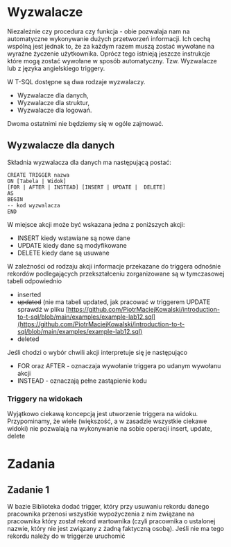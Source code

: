 # Wyzwalacze

Niezależnie czy procedura czy funkcja - obie pozwalaja nam na automatyczne wykonywanie dużych przetworzeń informacji. 
Ich cechą wspólną jest jednak to, że za każdym razem muszą zostać wywołane na wyraźne życzenie użytkownika. Oprócz tego 
istnieją jeszcze instrukcje które mogą zostać wywołane w sposób automatyczny. 
Tzw. Wyzwalacze lub z języka angielskiego triggery.

W T-SQL dostępne są dwa rodzaje wyzwalaczy.

* Wyzwalacze dla danych,
* Wyzwalacze dla struktur,
* Wyzwalacze dla logowań.

Dwoma ostatnimi nie będziemy się w ogóle zajmować.

## Wyzwalacze dla danych

Składnia wyzwalacza dla danych ma następującą postać:

```tsql
CREATE TRIGGER nazwa
ON [Tabela | Widok] 
[FOR | AFTER | INSTEAD] [INSERT | UPDATE |  DELETE] 
AS
BEGIN
-- kod wyzwalacza
END
```

W miejsce akcji może być wskazana jedna z poniższych akcji:

* INSERT kiedy wstawiane są nowe dane
* UPDATE kiedy dane są modyfikowane
* DELETE kiedy dane są usuwane

W zależności od rodzaju akcji informacje przekazane do triggera odnośnie rekordów podlegających przekształceniu 
zorganizowane są w tymczasowej tabeli odpowiednio

* inserted
* ~~updated~~ (nie ma tabeli updated, jak pracować w triggerem UPDATE sprawdź w pliku [https://github.com/PiotrMaciejKowalski/introduction-to-t-sql/blob/main/examples/example-lab12.sql](https://github.com/PiotrMaciejKowalski/introduction-to-t-sql/blob/main/examples/example-lab12.sql)
* deleted

Jeśli chodzi o wybór chwili akcji interpretuje się je następująco

* FOR oraz AFTER - oznaczaja wywołanie triggera po udanym wywołanu akcji 
* INSTEAD - oznaczają pełne zastąpienie kodu

### Triggery na widokach

Wyjątkowo ciekawą koncepcją jest utworzenie triggera na widoku. Przypominamy, że wiele 
(większość, a w zasadzie wszystkie ciekawe widoki) nie pozwalają na wykonywanie na sobie operacji insert, update, delete

# Zadania 

## Zadanie 1

W bazie Biblioteka dodać trigger, który przy usuwaniu rekordu danego pracownika przenosi 
wszystkie wypożyczenia z nim związane na pracownika który został rekord wartownika
(czyli pracownika o ustalonej nazwie, który nie jest związany z żadną faktyczną osobą). 
Jeśli nie ma tego rekordu należy do w triggerze uruchomić
